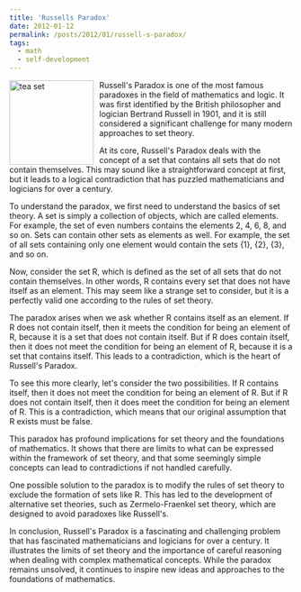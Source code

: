 ```yaml
---
title: 'Russells Paradox'
date: 2012-01-12
permalink: /posts/2012/01/russell-s-paradox/
tags:
  - math
  - self-development
---
```


<img width="150" alt="tea set" src="/images/posts/russell-s-paradox.jpg" style="float: left; margin-right: 10px;" /> Russell's Paradox is one of the most famous paradoxes in the field of mathematics and logic. It was first identified by the British philosopher and logician Bertrand Russell in 1901, and it is still considered a significant challenge for many modern approaches to set theory.

At its core, Russell's Paradox deals with the concept of a set that contains all sets that do not contain themselves. This may sound like a straightforward concept at first, but it leads to a logical contradiction that has puzzled mathematicians and logicians for over a century.

To understand the paradox, we first need to understand the basics of set theory. A set is simply a collection of objects, which are called elements. For example, the set of even numbers contains the elements 2, 4, 6, 8, and so on. Sets can contain other sets as elements as well. For example, the set of all sets containing only one element would contain the sets {1}, {2}, {3}, and so on.

Now, consider the set R, which is defined as the set of all sets that do not contain themselves. In other words, R contains every set that does not have itself as an element. This may seem like a strange set to consider, but it is a perfectly valid one according to the rules of set theory.

The paradox arises when we ask whether R contains itself as an element. If R does not contain itself, then it meets the condition for being an element of R, because it is a set that does not contain itself. But if R does contain itself, then it does not meet the condition for being an element of R, because it is a set that contains itself. This leads to a contradiction, which is the heart of Russell's Paradox.

To see this more clearly, let's consider the two possibilities. If R contains itself, then it does not meet the condition for being an element of R. But if R does not contain itself, then it does meet the condition for being an element of R. This is a contradiction, which means that our original assumption that R exists must be false.

This paradox has profound implications for set theory and the foundations of mathematics. It shows that there are limits to what can be expressed within the framework of set theory, and that some seemingly simple concepts can lead to contradictions if not handled carefully.

One possible solution to the paradox is to modify the rules of set theory to exclude the formation of sets like R. This has led to the development of alternative set theories, such as Zermelo-Fraenkel set theory, which are designed to avoid paradoxes like Russell's.

In conclusion, Russell's Paradox is a fascinating and challenging problem that has fascinated mathematicians and logicians for over a century. It illustrates the limits of set theory and the importance of careful reasoning when dealing with complex mathematical concepts. While the paradox remains unsolved, it continues to inspire new ideas and approaches to the foundations of mathematics.
